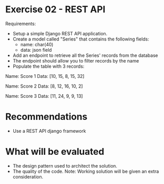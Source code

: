 
# Exercise 02 - REST API #

Requirements:
- Setup a simple Django REST API application.
- Create a model called "Series" that contains the following fields:
  - name: char(40)
  - data: json field
- Add an endpoint to retrieve all the Series' records from the database
- The endpoint should allow you to filter records by the name
- Populate the table with 3 records:

Name: Score 1
Data: [10, 15, 8, 15, 32]

Name: Score 2
Data: [8, 12, 16, 10, 2]

Name: Score 3
Data: [11, 24, 9, 9, 13]

# Recommendations #
- Use a REST API django framework

# What will be evaluated #
- The design pattern used to architect the solution.
- The quality of the code.
Note: Working solution will be given an extra consideration.

